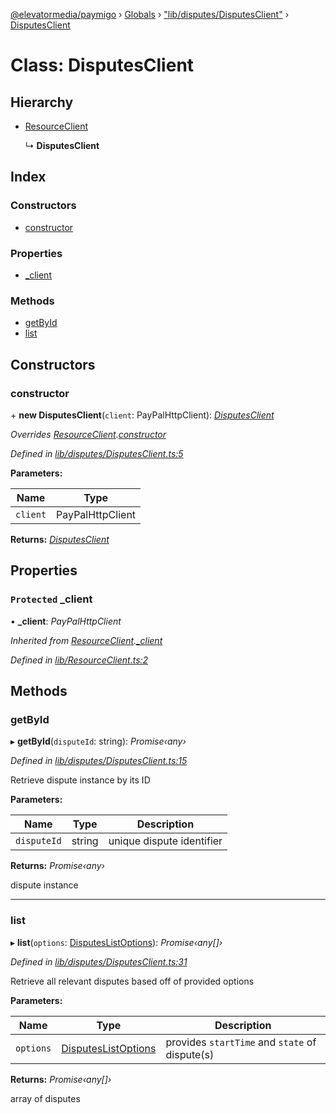 [@elevatormedia/paymigo](../README.md) › [Globals](../globals.md) › ["lib/disputes/DisputesClient"](../modules/_lib_disputes_disputesclient_.md) › [DisputesClient](_lib_disputes_disputesclient_.disputesclient.md)

# Class: DisputesClient

## Hierarchy

-   [ResourceClient](_lib_resourceclient_.resourceclient.md)

    ↳ **DisputesClient**

## Index

### Constructors

-   [constructor](_lib_disputes_disputesclient_.disputesclient.md#constructor)

### Properties

-   [\_client](_lib_disputes_disputesclient_.disputesclient.md#protected-_client)

### Methods

-   [getById](_lib_disputes_disputesclient_.disputesclient.md#getbyid)
-   [list](_lib_disputes_disputesclient_.disputesclient.md#list)

## Constructors

### constructor

\+ **new DisputesClient**(`client`: PayPalHttpClient): _[DisputesClient](_lib_disputes_disputesclient_.disputesclient.md)_

_Overrides [ResourceClient](_lib_resourceclient_.resourceclient.md).[constructor](_lib_resourceclient_.resourceclient.md#constructor)_

_Defined in [lib/disputes/DisputesClient.ts:5](https://github.com/ELEVATORmedia/paymigo/blob/eaf52dd/src/lib/disputes/DisputesClient.ts#L5)_

**Parameters:**

| Name     | Type             |
| -------- | ---------------- |
| `client` | PayPalHttpClient |

**Returns:** _[DisputesClient](_lib_disputes_disputesclient_.disputesclient.md)_

## Properties

### `Protected` \_client

• **\_client**: _PayPalHttpClient_

_Inherited from [ResourceClient](_lib_resourceclient_.resourceclient.md).[\_client](_lib_resourceclient_.resourceclient.md#protected-_client)_

_Defined in [lib/ResourceClient.ts:2](https://github.com/ELEVATORmedia/paymigo/blob/eaf52dd/src/lib/ResourceClient.ts#L2)_

## Methods

### getById

▸ **getById**(`disputeId`: string): _Promise‹any›_

_Defined in [lib/disputes/DisputesClient.ts:15](https://github.com/ELEVATORmedia/paymigo/blob/eaf52dd/src/lib/disputes/DisputesClient.ts#L15)_

Retrieve dispute instance by its ID

**Parameters:**

| Name        | Type   | Description               |
| ----------- | ------ | ------------------------- |
| `disputeId` | string | unique dispute identifier |

**Returns:** _Promise‹any›_

dispute instance

---

### list

▸ **list**(`options`: [DisputesListOptions](../modules/_types_disputes_.md#disputeslistoptions)): _Promise‹any[]›_

_Defined in [lib/disputes/DisputesClient.ts:31](https://github.com/ELEVATORmedia/paymigo/blob/eaf52dd/src/lib/disputes/DisputesClient.ts#L31)_

Retrieve all relevant disputes based off of provided options

**Parameters:**

| Name      | Type                                                                      | Description                                    |
| --------- | ------------------------------------------------------------------------- | ---------------------------------------------- |
| `options` | [DisputesListOptions](../modules/_types_disputes_.md#disputeslistoptions) | provides `startTime` and `state` of dispute(s) |

**Returns:** _Promise‹any[]›_

array of disputes
